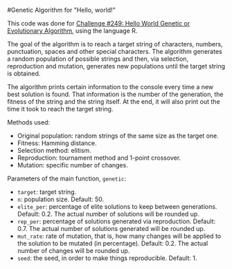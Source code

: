 #Genetic Algorithm for "Hello, world!"
  
This code was done for [Challenge #249: Hello World Genetic or Evolutionary Algorithm](https://www.reddit.com/r/dailyprogrammer/comments/40rs67/20160113_challenge_249_intermediate_hello_world/), using the language R.
  
The goal of the algorithm is to reach a target string of characters, numbers, punctuation, spaces and other special characters. The algorithm generates a random population of possible strings and then, via selection, reproduction and mutation, generates new populations until the target string is obtained.
  
The algorithm prints certain information to the console every time a new best solution is found. That information is the number of the generation, the fitness of the string and the string itself. At the end, it will also print out the time it took to reach the target string.
  
  
Methods used:
* Original population: random strings of the same size as the target one.
* Fitness: Hamming distance.
* Selection method: elitism.
* Reproduction: tournament method and 1-point crossover.
* Mutation: specific number of changes.
  
  
Parameters of the main function, `genetic`:
* `target`: target string.
* `n`: population size. Default: 50.
* `elite_per`: percentage of elite solutions to keep between generations. Default: 0.2. The actual number of solutions will be rounded up.
* `rep_per`: percentage of solutions generated via reproduction. Default: 0.7. The actual number of solutions generated will be rounded up.
* `mut_rate`: rate of mutation, that is, how many changes will be applied to the solution to be mutated (in percentage). Default: 0.2. The actual number of changes will be rounded up.
* `seed`: the seed, in order to make things reproducible. Default: 1.



  
